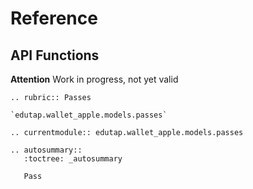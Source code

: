 # Reference

## API Functions

**Attention** Work in progress, not yet valid

```{eval-rst}
.. rubric:: Passes

`edutap.wallet_apple.models.passes`

.. currentmodule:: edutap.wallet_apple.models.passes

.. autosummary::
   :toctree: _autosummary

   Pass
```
